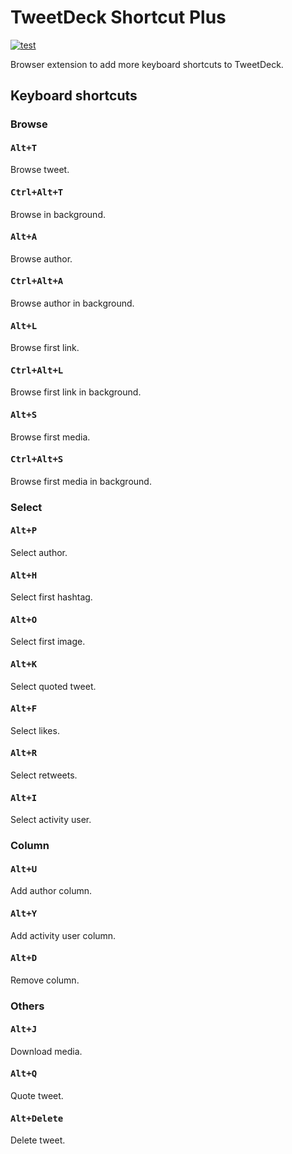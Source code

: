 # TweetDeck Shortcut Plus

[![test](https://github.com/r7kamura/tweetdeck-shortcut-plus/actions/workflows/test.yml/badge.svg)](https://github.com/r7kamura/tweetdeck-shortcut-plus/actions/workflows/test.yml)

Browser extension to add more keyboard shortcuts to TweetDeck.

## Keyboard shortcuts

### Browse

#### <kbd>Alt+T</kbd>

Browse tweet.

#### <kbd>Ctrl+Alt+T</kbd>

Browse in background.

#### <kbd>Alt+A</kbd>

Browse author.

#### <kbd>Ctrl+Alt+A</kbd>

Browse author in background.

#### <kbd>Alt+L</kbd>

Browse first link.

#### <kbd>Ctrl+Alt+L</kbd>

Browse first link in background.

#### <kbd>Alt+S</kbd>

Browse first media.

#### <kbd>Ctrl+Alt+S</kbd>

Browse first media in background.

### Select

#### <kbd>Alt+P</kbd>

Select author.

#### <kbd>Alt+H</kbd>

Select first hashtag.

#### <kbd>Alt+O</kbd>

Select first image.

#### <kbd>Alt+K</kbd>

Select quoted tweet.

#### <kbd>Alt+F</kbd>

Select likes.

#### <kbd>Alt+R</kbd>

Select retweets.

#### <kbd>Alt+I</kbd>

Select activity user.

### Column

#### <kbd>Alt+U</kbd>

Add author column.

#### <kbd>Alt+Y</kbd>

Add activity user column.

#### <kbd>Alt+D</kbd>

Remove column.

### Others

#### <kbd>Alt+J</kbd>

Download media.

#### <kbd>Alt+Q</kbd>

Quote tweet.

#### <kbd>Alt+Delete</kbd>

Delete tweet.
